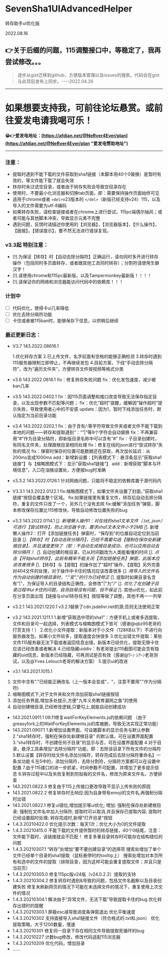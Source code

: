 # SevenSha1UIAdvancedHelper

转存助手ui优化版

2022.08.16
## 👉关于后缀的问题，115调整接口中，等稳定了，我再尝试修改。。。


> 逐步从gist迁移到github，方便版本管理以及issues的搜索。代码会在gist与此项目发布上同步。----2022.04.26

---

# 如果想要支持我，可前往论坛悬赏。或前往爱发电请我喝可乐！

**😀👉爱发电地址：[https://afdian.net/@NeRver4Ever/plan](https://afdian.net/@NeRver4Ever/plan "爱发电赞助地址")**

---

### 注意：

* 提取时遇到不能下载的文件获取到sha1链接（本脚本用40个0替换）是暂时有效的，等文件能下载了就会失效
* 转存时未过滤空目录，或者由于转存失败会导致空目录存在
* 使用时，不要最小化浏览器和切换tab页面，即：需要保持操作页面始终可见
* 适用于chrome或者 `<del>`v23版本的 `</del>`（新版已经支持v24）115，以及导入的文件需要为utf-8编码
* 如果转存失败，请检查链接或者在chrome上进行尝试，115pc端偶尔抽风；或者可能与其他脚本冲突，导致显示元素不完整
* 遇到问题，反馈时请描述你使用的【浏览器】，【浏览器版本】，【什么操作】，【链接】，【错误提示】，要不然无法进行错误复现。

### v3.3起 特别注意：

* [!].为保证【转存】时【自动去除分隔符】正确运行，请勿同时多开进行转存操作（包括同时多页面转存，或者跟其他工具同时转存）；分割符请使用生僻汉字！
* [!].请使用chrome和115pc最新版，以及Tampermonkey最新版！！！！
* [!].请保证你的网络和浏览器能访问代码中的依赖库！！！

### 计划中

* [ ] 代码优化，使得卡ui几率降低
* [ ] 优化去除分隔符功能
* [ ] 卡住或者被115ban时，能够保存下信息，以供稍后继续

### 最近更新日志：

* V3.7  143.2022.08616.1

  1.优化转存方案
  2.已上传文件，名字前面有空格的能够正确检测
  3.转存时遇到115服务器限制立即停止，不再继续发包
  4.目前方案，下线“手动去除分隔符”，改为“遍历文件夹”，方便转存文件按视频等格式分类
* v3.6  143.2022.0616.1
  fix：修复转存失败问题
  fix：优化发包速度，减少被ban几率
* v3.5  143.2022.0402.1
  fix：因115页面调整和接口改变导致无法保存指定目录，以及出现参数不匹配等问题；
  fix：优化“超时”提醒，缓解因“操作超时”提示失败，导致使用者心中的不安感
  update：因为1，暂时下线添加任务时，默认指定为当前目录功能
* v3.4     143.2022.0202.1
  fix：由于含有/:等字符导致文件夹或者文件不能下载到本地的问题——转存和提取遇到“：”“|”等9个字符会自动替换
  fix：不再兼容用“#”作为目录分隔符，即新版目录名称中可以含有“#”
  fix：子目录创建时，有同名文件夹，处理跟根目录相同处理
  fix：修复在线的json进行“尝试转存”失败的情况
  fix：弹窗时保存的位置可能数据还在获取，再次加长延迟：从200ms变成1000ms
  add：新增新设置：【列表模式下：悬浮条显示”获取sha1链接“】与【缩略图模式下：显示”获取sha1链接“】
  add：新增获取“脚本与环境信息”，入口在油猴设置处，方便报bug时准确
* v3.3.2   143.2022.0126.1
  针对网络问题，只能将不稳定的依赖库置于源代码内
* V3.3.1  143.2022.0122.1
  fix:缩略图模式下，如果文件夹设置了封面，”获取sha1链接“按钮会覆盖整个区域。
  fix:如果链接里有重复文件，转存后自动去除分隔符，重复的文件只改了一个，另外几个没有去除
  fix:缓解“添加任务”弹窗，脚本修改保存位置比115修改快，导致自动修改位置失败的bug
* v3.3  143.2022.0114.1
  [*]. 新增懒人操作1：对在线的sha1文本文件（.txt,.json）可进行【尝试转存】，防止浏览器卡住，要求sha1文本文件小于2MB
  [*]. 新增懒人操作2：打开【添加链接任务】弹窗时，“保存到”的位置自动定位到当前目录
  [*].【转存】时【自动去除分隔符】，已经不需要勾选【强制在保存处新建根目录】，并且速度更快了（即：不自动生成根目录成功，也可以应用自动去除分隔符 ）
  [*]. 自动创建的根目录，已从时间戳改为人类能看懂的时间
  [*]. 点击【开始sha1转存】，此前有概率不能关闭【添加链接任务】弹窗，此版本应该改善很多
  [*].【转存】与【提取】的操作加了“超时”操作，【提取】另外完善对404文件的处理，对于操作中卡住的情况应该改善很多
  [*]. 用导入的文件名作为自动创建的根目录时，"."变","的行为已经修正
  [*]. 提取时如果目录名含有"|"，为保证导入的目录结构正确性，会修改"|"为"/"
  [*]. 优化了在创建子目录过程中ui卡住的问题，自测自用没有问题，但不保证
  [*]. 其他ui优化，如此前在分享页面出现【链接与sha1转存任务】按钮等做了调整，其他不再一一列举
* v3.2.1  143.2021.1220.1
  v3.2.1替换了cdn.jsdelivr.net的源;否则无法使用正常
* v3.2  143.2021.1211.1
  1.新增“获取选中项的sha1”：方便手机上或者多选提取，文件和目录可一起选择，列表模式与缩略图模式下皆可（感谢@qbz95老哥的打赏支持！）
  2.优化小文件提取：新版本对于小文件（128KB以下）不进行向服务器发包，如果小文件较多，提取速度会快很多
  3.优化出错文件提取：某些文件115服务器无法下载或者返回信息出错，新版本已经优化，提取无限卡住应该已经改善或者解决
  4.已经隐藏uiddiv：有老哥提出115截图可能会含有隐藏的uid信息，新版本已经隐藏，可再测试是否有效（感谢@ﾜｰﾝ ｼｱｰﾝ老哥测试，以及@Yves Lelouch老哥的解决方案）
  5.提示ui的改进
* v3.1  143.2021.1015.1

1. 文件中含有"."已经能正确改名（上一版本会变成"，"，注意不要用”."作为分隔符)
2. 缩略图模式下,对于文件夹和文件添加获取sha1链接按钮
3. 添加任务界面,增加多处提示,方便"九年义务教育漏网之鱼"的使用
4. 自动创建根目录,已经修改逻辑,只要勾上,就能自动创建成功

* 143.2021.0911.1
  09.11修复waitForKeyElements.js的依赖问题 （由于greasyfork上的WaitForKeyElements.js的库被删，导致无法实现正常功能）
* 143.2021.0907.1
  1.新增加设置界面，可设置脚本的显示任务与默认参数
  2.“sha1转存时，强制在保存处新建根目录” 的默认值，可在设置界面配置
  3.“sha1转存时，不创建任何子目录”的显示与否，可在设置界面配置
  4.对于目录，悬浮工具条增加“去除分隔符”功能，即：去除该目录下所有文件的分隔符
  5.默认设置【转存时给文件名添加分隔符，转存完成后去除分隔符重命名】一条龙功能
  6.在5中的，添加分隔符，去除分割符，分隔符方案都可以在设置中配置
  7.由于115接口的进一步抓紧，时间参数不可配置，并增加了更多提示信息
  8.转存过程中以及失败复制到剪贴板的文件名，修改为原来文件名，方便排查
* 143.2021.0822.3
  修复由于115上传接口更改导致不显示上传失败的原因
* 143.2021.0822.2
  修复转存时无响应:因为自身带有emoji的文件名,再强制分隔时出错
* 143.2021.0822.1
  修复ui错位,增加提示等ui优化;
  增加:
  强制在保存处新建根目录;
  强制在文件名中加入分隔符;
  提取时可以取消,并且保存已提取内容;
  提取时已经设置超时处理;
  转存完成时,新增"打开目录"按钮
* 1.4.3.20210422.0
  优化提示次数：每天1次；优化大小为0的文件提取
* 1.4.3.20210415.0
  不能下载的文件提供暂时的转存链接，40个0结尾，注意：文件能下载时，该链接就会不匹配！
  修复多重目录转存时可能存在结构错位的问题
* 1.4.3.20210307.1
  “转存”处增加“要不要创建目录”的选择项
  搜索处增加了单个文件已经单个目录的sha1提取（鼠标悬停时的tooltip上）
  搜索处增加对本页所有和选中的文件的提取（排除目录，因为这样可能会重复提取文件；并且只是当前页）
* 1.4.3.20210305.0
  修复115pc版v24版（v24.0.2.2）提取的支持
* 1.4.3.20210304.2
  修复转存时遇到&导致的问题，包括文件名截断以及目录创建失败
  修复未刷新网页的情况下可能在未选择文件的情况下，重复使用上次文件的情况
* 1.4.3.20210304.1
  解决由于“异常文件，无法下载”导致提取卡住的bug
  优化转存出错时的提醒
* 1.4.3.20210303.1
  屏蔽esc减导致进度条弹窗退出
  优化平衡速度
* 1.4.3.20210302
  支持直接导入sha1链接文件（符合格式的.txt和.json）
  优化提取策略，大于1200数量，慢速
* 1.4.3.20210301
  修复同一目录下存在相同文件导致提取死循环的bug
* 1.4.3.20210227
  计数bug修改，修改代码适配115浏览器
* 1.4.3.20210209
  优化代码，增加目录
* ......
